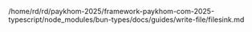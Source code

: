 /home/rd/rd/paykhom-2025/framework-paykhom-com-2025-typescript/node_modules/bun-types/docs/guides/write-file/filesink.md